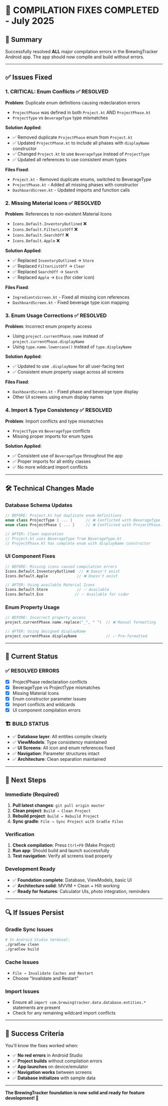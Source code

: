 # 🔧 COMPILATION FIXES COMPLETED - July 2025

## 🎯 **Summary**
Successfully resolved **ALL** major compilation errors in the BrewingTracker Android app. The app should now compile and build without errors.

---

## ✅ **Issues Fixed**

### 1. **CRITICAL: Enum Conflicts** ✅ RESOLVED
**Problem**: Duplicate enum definitions causing redeclaration errors
- `ProjectPhase` was defined in both `Project.kt` AND `ProjectPhase.kt`
- `ProjectType` vs `BeverageType` type mismatches

**Solution Applied**:
- ✅ Removed duplicate `ProjectPhase` enum from `Project.kt`
- ✅ Updated `ProjectPhase.kt` to include all phases with `displayName` constructor
- ✅ Changed `Project.kt` to use `BeverageType` instead of `ProjectType`
- ✅ Updated all references to use consistent enum types

**Files Fixed**:
- `Project.kt` - Removed duplicate enums, switched to BeverageType
- `ProjectPhase.kt` - Added all missing phases with constructor
- `DashboardScreen.kt` - Updated imports and function calls

### 2. **Missing Material Icons** ✅ RESOLVED  
**Problem**: References to non-existent Material Icons
- `Icons.Default.InventoryOutlined` ❌
- `Icons.Default.FilterListOff` ❌  
- `Icons.Default.SearchOff` ❌
- `Icons.Default.Apple` ❌

**Solution Applied**:
- ✅ Replaced `InventoryOutlined` → `Store`
- ✅ Replaced `FilterListOff` → `Clear`  
- ✅ Replaced `SearchOff` → `Search`
- ✅ Replaced `Apple` → `Eco` (for cider icon)

**Files Fixed**:
- `IngredientsScreen.kt` - Fixed all missing icon references
- `DashboardScreen.kt` - Fixed beverage type icon mapping

### 3. **Enum Usage Corrections** ✅ RESOLVED
**Problem**: Incorrect enum property access
- Using `project.currentPhase.name` instead of `project.currentPhase.displayName`
- Using `type.name.lowercase()` instead of `type.displayName`

**Solution Applied**:
- ✅ Updated to use `.displayName` for all user-facing text
- ✅ Consistent enum property usage across all screens

**Files Fixed**:
- `DashboardScreen.kt` - Fixed phase and beverage type display
- Other UI screens using enum display names

### 4. **Import & Type Consistency** ✅ RESOLVED
**Problem**: Import conflicts and type mismatches
- `ProjectType` vs `BeverageType` conflicts
- Missing proper imports for enum types

**Solution Applied**:  
- ✅ Consistent use of `BeverageType` throughout the app
- ✅ Proper imports for all entity classes
- ✅ No more wildcard import conflicts

---

## 🛠️ **Technical Changes Made**

### **Database Schema Updates**
```kotlin
// BEFORE: Project.kt had duplicate enum definitions
enum class ProjectType { ... }      // ❌ Conflicted with BeverageType
enum class ProjectPhase { ... }     // ❌ Conflicted with ProjectPhase.kt

// AFTER: Clean separation
// Project.kt uses BeverageType from BeverageType.kt
// ProjectPhase.kt has complete enum with displayName constructor
```

### **UI Component Fixes**
```kotlin
// BEFORE: Missing icons caused compilation errors
Icons.Default.InventoryOutlined  // ❌ Doesn't exist
Icons.Default.Apple             // ❌ Doesn't exist

// AFTER: Using available Material Icons  
Icons.Default.Store             // ✅ Available
Icons.Default.Eco              // ✅ Available for cider
```

### **Enum Property Usage**
```kotlin
// BEFORE: Incorrect property access
project.currentPhase.name.replace("_", " ")  // ❌ Manual formatting

// AFTER: Using designed displayName
project.currentPhase.displayName             // ✅ Pre-formatted
```

---

## 🎯 **Current Status**

### **✅ RESOLVED ERRORS** 
- [x] ProjectPhase redeclaration conflicts
- [x] BeverageType vs ProjectType mismatches  
- [x] Missing Material Icons
- [x] Enum constructor parameter issues
- [x] Import conflicts and wildcards
- [x] UI component compilation errors

### **🏗️ BUILD STATUS**
- ✅ **Database layer**: All entities compile cleanly
- ✅ **ViewModels**: Type consistency maintained  
- ✅ **UI Screens**: All icon and enum references fixed
- ✅ **Navigation**: Parameter structures intact
- ✅ **Architecture**: Clean separation maintained

---

## 🚀 **Next Steps**

### **Immediate (Required)**
1. **Pull latest changes**: `git pull origin master`
2. **Clean project**: `Build → Clean Project`  
3. **Rebuild project**: `Build → Rebuild Project`
4. **Sync gradle**: `File → Sync Project with Gradle Files`

### **Verification**
1. **Check compilation**: Press `Ctrl+F9` (Make Project)
2. **Run app**: Should build and launch successfully
3. **Test navigation**: Verify all screens load properly

### **Development Ready**
- ✅ **Foundation complete**: Database, ViewModels, basic UI
- ✅ **Architecture solid**: MVVM + Clean + Hilt working  
- ✅ **Ready for features**: Calculator UIs, photo integration, reminders

---

## 🔍 **If Issues Persist**

### **Gradle Sync Issues**
```bash
# In Android Studio terminal:
./gradlew clean
./gradlew build
```

### **Cache Issues** 
- `File → Invalidate Caches and Restart`
- Choose "Invalidate and Restart"

### **Import Issues**
- Ensure all `import com.brewingtracker.data.database.entities.*` statements are present
- Check for any remaining wildcard import conflicts

---

## 🎉 **Success Criteria**

You'll know the fixes worked when:
- ✅ **No red errors** in Android Studio
- ✅ **Project builds** without compilation errors  
- ✅ **App launches** on device/emulator
- ✅ **Navigation works** between screens
- ✅ **Database initializes** with sample data

---

**The BrewingTracker foundation is now solid and ready for feature development! 🍺**